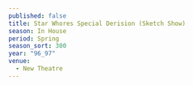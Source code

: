 ```yaml
---
published: false
title: Star Whores Special Derision (Sketch Show)
season: In House
period: Spring
season_sort: 300
year: "96_97"
venue:
  - New Theatre
---
```



